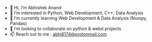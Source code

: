 - 👋 Hi, I’m Abhishek Anand
- 👀 I’m interested in Python, Web Development, C++, Data Analysis
- 🌱 I’m currently learning Web Development & Data Analysis (Numpy, Pandas)
- 💞️ I’m looking to collaborate on python & webd projects
- 📫 Reach out to me : abhi6174@protonmail.com

<!---
abanand132/abanand132 is a ✨ special ✨ repository because its `README.md` (this file) appears on your GitHub profile.
You can click the Preview link to take a look at your changes.
--->
